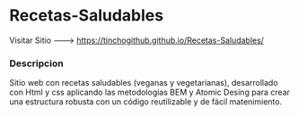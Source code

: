 # Recetas-Saludables

Visitar Sitio ---> https://tinchogithub.github.io/Recetas-Saludables/

### Descripcion

Sitio web con recetas saludables (veganas y vegetarianas), desarrollado con Html y css aplicando las metodologías BEM y Atomic Desing para crear una estructura robusta con un código reutilizable y de fácil matenimiento.
